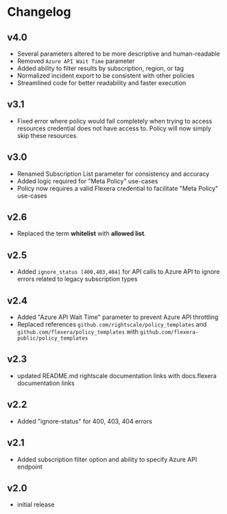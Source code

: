# Changelog

## v4.0

- Several parameters altered to be more descriptive and human-readable
- Removed `Azure API Wait Time` parameter
- Added ability to filter results by subscription, region, or tag
- Normalized incident export to be consistent with other policies
- Streamlined code for better readability and faster execution

## v3.1

- Fixed error where policy would fail completely when trying to access resources credential does not have access to. Policy will now simply skip these resources.

## v3.0

- Renamed Subscription List parameter for consistency and accuracy
- Added logic required for "Meta Policy" use-cases
- Policy now requires a valid Flexera credential to facilitate "Meta Policy" use-cases

## v2.6

- Replaced the term **whitelist** with **allowed list**.

## v2.5

- Added `ignore_status [400,403,404]` for API calls to Azure API to ignore errors related to legacy subscription types

## v2.4

- Added "Azure API Wait Time" parameter to prevent Azure API throttling
- Replaced references `github.com/rightscale/policy_templates` and `github.com/flexera/policy_templates` with `github.com/flexera-public/policy_templates`

## v2.3

- updated README.md rightscale documentation links with docs.flexera documentation links

## v2.2

- Added "ignore-status" for 400, 403, 404 errors

## v2.1

- Added subscription filter option and ability to specify Azure API endpoint

## v2.0

- initial release
